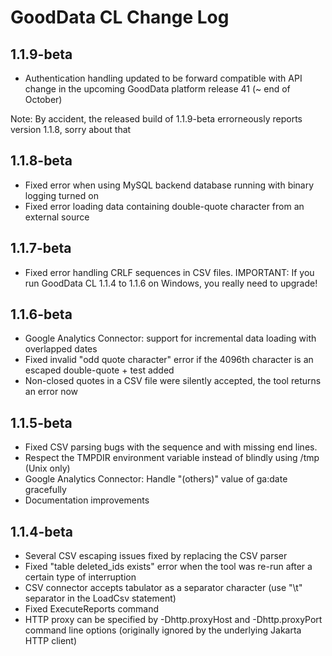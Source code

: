 # GoodData CL Change Log

## 1.1.9-beta

* Authentication handling updated to be forward compatible with API change in the upcoming
  GoodData platform release 41 (~ end of October)

Note:  By accident, the released build of 1.1.9-beta errorneously reports version 1.1.8, sorry 
  about that

## 1.1.8-beta

* Fixed error when using MySQL backend database running with binary logging turned on
* Fixed error loading data containing double-quote character from an external source

## 1.1.7-beta

* Fixed error handling CRLF sequences in CSV files. IMPORTANT: If you run GoodData CL 1.1.4 to 1.1.6 on Windows, you really need to upgrade!

## 1.1.6-beta

* Google Analytics Connector: support for incremental data loading with overlapped dates
* Fixed invalid "odd quote character" error if the 4096th character is an escaped double-quote + test added
* Non-closed quotes in a CSV file were silently accepted, the tool returns an error now

## 1.1.5-beta

* Fixed CSV parsing bugs with the <comma><tree-double-quotes> sequence and with missing end lines. 
* Respect the TMPDIR environment variable instead of blindly using /tmp (Unix only)
* Google Analytics Connector: Handle "(others)" value of ga:date gracefully
* Documentation improvements 

## 1.1.4-beta

* Several CSV escaping issues fixed by replacing the CSV parser
* Fixed "table deleted_ids exists" error when the tool was re-run after a certain type of interruption
* CSV connector accepts tabulator as a separator character (use "\t" separator in the LoadCsv statement)
* Fixed ExecuteReports command
* HTTP proxy can be specified by -Dhttp.proxyHost and -Dhttp.proxyPort command line options (originally ignored by the underlying Jakarta HTTP client)
